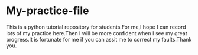 # My-practice-file
This is a python tutorial repository for students.For me,I hope I can record lots of my practice here.Then I will be more confident when I see my great progress.It is fortunate for me if you can assit me to correct my faults.Thank you.

